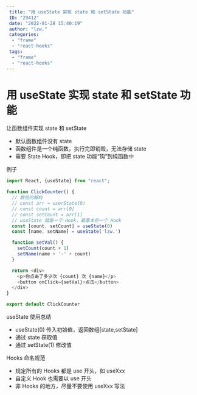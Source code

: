 ```yaml
---
 title: "用 useState 实现 state 和 setState 功能"
 ID: "29412"
 date: "2022-01-28 15:40:19"
 author: "lzw."
 categories: 
  - "frame"
  - "react-hooks"
 tags: 
  - "frame"
  - "react-hooks"
---
```


# 用 useState 实现 state 和 setState 功能

让函数组件实现 state 和 setState 

- 默认函数组件没有 state
- 函数组件是一个纯函数，执行完即销毁，无法存储 state
- 需要 State Hook，即把 state 功能“钩”到纯函数中

例子

```js
import React, {useState} from "react";

function ClickCounter() {
  // 数组的解构
  // const arr = userState(0)
  // const count = arr[0]
  // const setCount = arr[1]
  // useState 就是一个 Hook，最基本的一个 Hook
  const [count, setCount] = useState(0)
  const [name, setName] = useState('lzw.')

  function setVal() {
    setCount(count + 1)
    setName(name + '-' + count)
  }

  return <div>
    <p>你点击了多少次 {count} 次 {name}</p>
    <button onClick={setVal}>点击</button>
  </div>
}

export default ClickCounter
```

useState 使用总结

- useState(0) 传入初始值，返回数组[state,setState]
- 通过 state 获取值
- 通过 setState(1) 修改值

Hooks 命名规范

- 规定所有的 Hooks 都是 use 开头，如 useXxx
- 自定义 Hook 也需要以 use 开头
- 非 Hooks 的地方，尽量不要使用 useXxx 写法